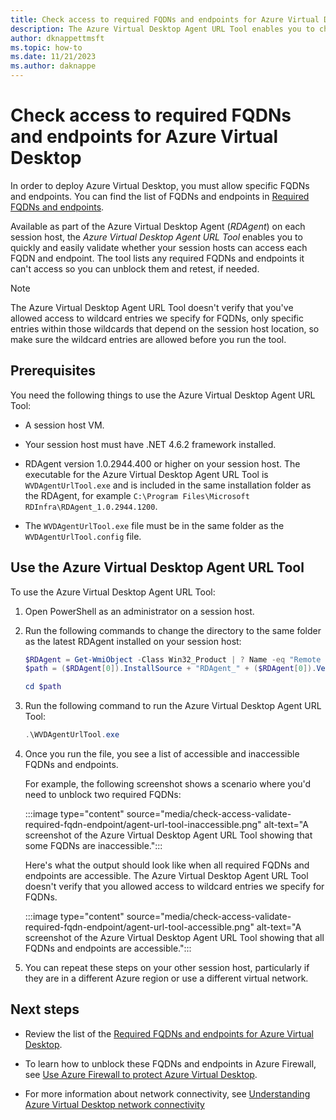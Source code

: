 ```yaml
---
title: Check access to required FQDNs and endpoints for Azure Virtual Desktop
description: The Azure Virtual Desktop Agent URL Tool enables you to check that your session host virtual machines can access the required FQDNs and endpoints to ensure Azure Virtual Desktop works as intended.
author: dknappettmsft
ms.topic: how-to
ms.date: 11/21/2023
ms.author: daknappe
---
```


# Check access to required FQDNs and endpoints for Azure Virtual Desktop

In order to deploy Azure Virtual Desktop, you must allow specific FQDNs and endpoints. You can find the list of FQDNs and endpoints in [Required FQDNs and endpoints](required-fqdn-endpoint.md).

Available as part of the Azure Virtual Desktop Agent (*RDAgent*) on each session host, the *Azure Virtual Desktop Agent URL Tool* enables you to quickly and easily validate whether your session hosts can access each FQDN and endpoint. The tool lists any required FQDNs and endpoints it can't access so you can unblock them and retest, if needed.

> [!NOTE]
> The Azure Virtual Desktop Agent URL Tool doesn't verify that you've allowed access to wildcard entries we specify for FQDNs, only specific entries within those wildcards that depend on the session host location, so make sure the wildcard entries are allowed before you run the tool.

## Prerequisites

You need the following things to use the Azure Virtual Desktop Agent URL Tool:

- A session host VM.

- Your session host must have .NET 4.6.2 framework installed.

- RDAgent version 1.0.2944.400 or higher on your session host. The executable for the Azure Virtual Desktop Agent URL Tool is `WVDAgentUrlTool.exe` and is included in the same installation folder as the RDAgent, for example `C:\Program Files\Microsoft RDInfra\RDAgent_1.0.2944.1200`.

- The `WVDAgentUrlTool.exe` file must be in the same folder as the `WVDAgentUrlTool.config` file.

## Use the Azure Virtual Desktop Agent URL Tool

To use the Azure Virtual Desktop Agent URL Tool:

1. Open PowerShell as an administrator on a session host.

1. Run the following commands to change the directory to the same folder as the latest RDAgent installed on your session host:

   ```powershell
   $RDAgent = Get-WmiObject -Class Win32_Product | ? Name -eq "Remote Desktop Services Infrastructure Agent" | Sort-Object Version -Descending
   $path = ($RDAgent[0]).InstallSource + "RDAgent_" + ($RDAgent[0]).Version
   
   cd $path
   ```

1. Run the following command to run the Azure Virtual Desktop Agent URL Tool:

   ```powershell
   .\WVDAgentUrlTool.exe
   ```
 
1. Once you run the file, you see a list of accessible and inaccessible FQDNs and endpoints.

   For example, the following screenshot shows a scenario where you'd need to unblock two required FQDNs:

   :::image type="content" source="media/check-access-validate-required-fqdn-endpoint/agent-url-tool-inaccessible.png" alt-text="A screenshot of the Azure Virtual Desktop Agent URL Tool showing that some FQDNs are inaccessible.":::

   Here's what the output should look like when all required FQDNs and endpoints are accessible. The Azure Virtual Desktop Agent URL Tool doesn't verify that you allowed access to wildcard entries we specify for FQDNs. 

   :::image type="content" source="media/check-access-validate-required-fqdn-endpoint/agent-url-tool-accessible.png" alt-text="A screenshot of the Azure Virtual Desktop Agent URL Tool showing that all FQDNs and endpoints are accessible.":::

1. You can repeat these steps on your other session host, particularly if they are in a different Azure region or use a different virtual network.

## Next steps

- Review the list of the [Required FQDNs and endpoints for Azure Virtual Desktop](required-fqdn-endpoint.md).

- To learn how to unblock these FQDNs and endpoints in Azure Firewall, see [Use Azure Firewall to protect Azure Virtual Desktop](../firewall/protect-azure-virtual-desktop.md).

- For more information about network connectivity, see [Understanding Azure Virtual Desktop network connectivity](network-connectivity.md)
